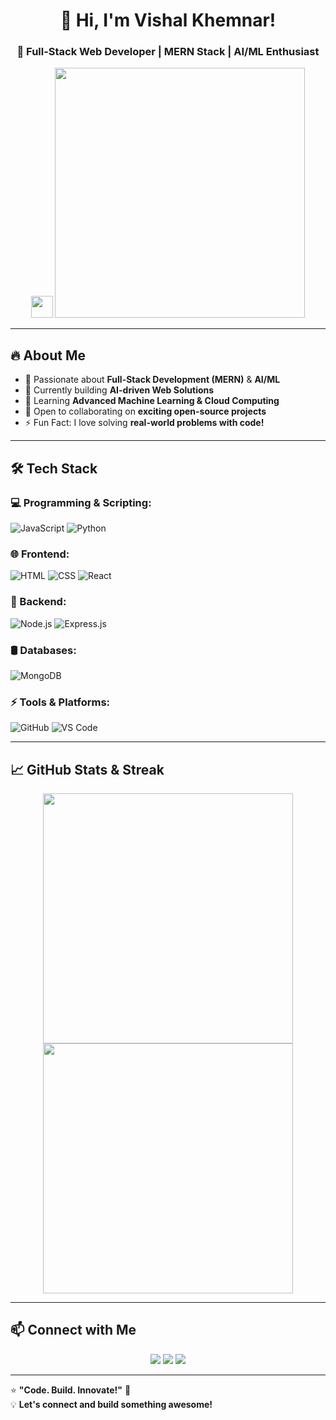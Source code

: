 <h1 align="center">👋 Hi, I'm Vishal Khemnar!</h1>
<h3 align="center">🚀 Full-Stack Web Developer | MERN Stack | AI/ML Enthusiast</h3>

<p align="center">
  <img src="https://media.giphy.com/media/hvRJCLFzcasrR4ia7z/giphy.gif" width="35px">
  <img src="https://media.giphy.com/media/f3iwJFOVOwuy7K6FFw/giphy.gif" width="400px">
</p>

---

## 🔥 About Me
- 🚀 Passionate about **Full-Stack Development (MERN)** & **AI/ML**
- 🔭 Currently building **AI-driven Web Solutions**
- 🌱 Learning **Advanced Machine Learning & Cloud Computing**
- 🤝 Open to collaborating on **exciting open-source projects**
- ⚡ Fun Fact: I love solving **real-world problems with code!**

---

## 🛠 Tech Stack

### 💻 Programming & Scripting:
![JavaScript](https://img.shields.io/badge/-JavaScript-F7DF1E?style=flat-square&logo=javascript&logoColor=black)
![Python](https://img.shields.io/badge/-Python-3776AB?style=flat-square&logo=python&logoColor=white)

### 🌐 Frontend:
![HTML](https://img.shields.io/badge/-HTML5-E34F26?style=flat-square&logo=html5&logoColor=white)
![CSS](https://img.shields.io/badge/-CSS3-1572B6?style=flat-square&logo=css3&logoColor=white)
![React](https://img.shields.io/badge/-React-61DAFB?style=flat-square&logo=react&logoColor=black)

### 🚀 Backend:
![Node.js](https://img.shields.io/badge/-Node.js-339933?style=flat-square&logo=node.js&logoColor=white)
![Express.js](https://img.shields.io/badge/-Express.js-000000?style=flat-square&logo=express&logoColor=white)

### 🛢 Databases:
![MongoDB](https://img.shields.io/badge/-MongoDB-47A248?style=flat-square&logo=mongodb&logoColor=white)

### ⚡ Tools & Platforms:
![GitHub](https://img.shields.io/badge/-GitHub-181717?style=flat-square&logo=github)
![VS Code](https://img.shields.io/badge/-VSCode-007ACC?style=flat-square&logo=visual-studio-code&logoColor=white)

---

## 📈 GitHub Stats & Streak
<p align="center">
  <img src="https://github-readme-stats.vercel.app/api?username=vishalkhemnar&show_icons=true&theme=dark" width="400px">
  <img src="https://github-readme-streak-stats.herokuapp.com/?user=vishalkhemnar&theme=dark" width="400px">
</p>

---

## 📫 Connect with Me
<p align="center">
  <a href="https://linkedin.com/in/vishalkhemnar"><img src="https://img.shields.io/badge/-LinkedIn-0077B5?style=for-the-badge&logo=linkedin&logoColor=white"></a>
  <a href="mailto:vishalkhemnar@example.com"><img src="https://img.shields.io/badge/-Gmail-D14836?style=for-the-badge&logo=gmail&logoColor=white"></a>
  <a href="https://github.com/vishalkhemnar"><img src="https://img.shields.io/badge/-GitHub-181717?style=for-the-badge&logo=github&logoColor=white"></a>
</p>

---

⭐ **"Code. Build. Innovate!"** 🚀  
💡 **Let's connect and build something awesome!**
